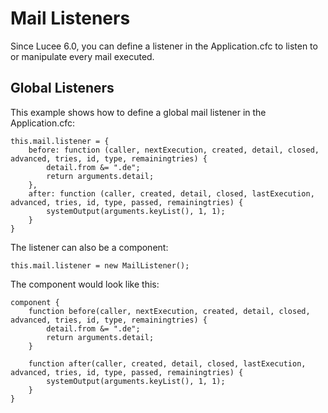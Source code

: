 <!--
{
  "title": "Mail Listeners",
  "id": "mail-listeners",
  "since": "6.0",
  "description": "Learn how to define mail listeners in Lucee. This guide demonstrates how to set up global mail listeners in the Application.cfc file to listen to or manipulate every mail executed. Examples include defining listeners directly in Application.cfc and using a component as a mail listener.",
  "keywords": [
    "mail",
    "listener",
    "Application.cfc",
    "component"
  ]
}
-->
# Mail Listeners

Since Lucee 6.0, you can define a listener in the Application.cfc to listen to or manipulate every mail executed.

## Global Listeners

This example shows how to define a global mail listener in the Application.cfc:

```lucee
this.mail.listener = {
    before: function (caller, nextExecution, created, detail, closed, advanced, tries, id, type, remainingtries) {
        detail.from &= ".de";
        return arguments.detail;
    },
    after: function (caller, created, detail, closed, lastExecution, advanced, tries, id, type, passed, remainingtries) {
        systemOutput(arguments.keyList(), 1, 1);
    }
}
```

The listener can also be a component:

```lucee
this.mail.listener = new MailListener();
```

The component would look like this:

```lucee
component {
    function before(caller, nextExecution, created, detail, closed, advanced, tries, id, type, remainingtries) {
        detail.from &= ".de";
        return arguments.detail;
    }

    function after(caller, created, detail, closed, lastExecution, advanced, tries, id, type, passed, remainingtries) {
        systemOutput(arguments.keyList(), 1, 1);
    }
}
```